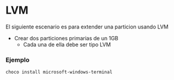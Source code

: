 # LVM
El siguiente escenario es para extender una particion usando LVM

* Crear dos particiones primarias de un 1GB
    * Cada una de ella debe ser tipo LVM

### Ejemplo

```powershell
choco install microsoft-windows-terminal
```